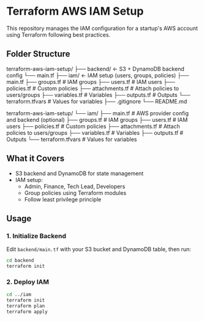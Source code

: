 # Terraform AWS IAM Setup

This repository manages the IAM configuration for a startup's AWS account using Terraform following best practices.

## Folder Structure

terraform-aws-iam-setup/
├── backend/              ← S3 + DynamoDB backend config
    └── main.tf
├── iam/                  ← IAM setup (users, groups, policies)
    ├── main.tf
    ├── groups.tf        # IAM groups
    ├── users.tf         # IAM users
    ├── policies.tf      # Custom policies
    ├── attachments.tf   # Attach policies to users/groups
    ├── variables.tf     # Variables
    ├── outputs.tf       # Outputs
    └── terraform.tfvars # Values for variables
├── .gitignore
└── README.md

terraform-aws-iam-setup/
└── iam/
    ├── main.tf          # AWS provider config and backend (optional)
    ├── groups.tf        # IAM groups
    ├── users.tf         # IAM users
    ├── policies.tf      # Custom policies
    ├── attachments.tf   # Attach policies to users/groups
    ├── variables.tf     # Variables
    ├── outputs.tf       # Outputs
    └── terraform.tfvars # Values for variables


## What it Covers

- S3 backend and DynamoDB for state management
- IAM setup:
  - Admin, Finance, Tech Lead, Developers
  - Group policies using Terraform modules
  - Follow least privilege principle

## Usage

### 1. Initialize Backend
Edit `backend/main.tf` with your S3 bucket and DynamoDB table, then run:

```bash
cd backend
terraform init
```

### 2. Deploy IAM
```bash
cd ../iam
terraform init
terraform plan
terraform apply
```